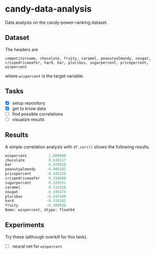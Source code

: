 # candy-data-analysis
Data analysis on the candy-power-ranking dataset. <br>

## Dataset
The headers are 
```
competitorname, chocolate, fruity, caramel, peanutyalmondy, nougat, crispedricewafer, hard, bar, pluribus, sugarpercent, pricepercent, winpercent
```
where  ```winpercent``` is the target variable. <br>

## Tasks
- [x] setup repository
- [x] get to know data 
- [ ] find possible correlations
- [ ] visualize results

## Results
A simple correlation analysis with ```df.corr()``` shows the following results.
```python
winpercent          1.000000
chocolate           0.636517
bar                 0.429929
peanutyalmondy      0.406192
pricepercent        0.345325
crispedricewafer    0.324680
sugarpercent        0.229151
caramel             0.213416
nougat              0.199375
pluribus           -0.247448
hard               -0.310382
fruity             -0.380938
Name: winpercent, dtype: float64
```

## Experiments
Try these (although overkill for this task). 
- [ ] neural net for ```winpercent```